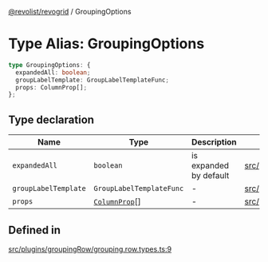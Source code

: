 [@revolist/revogrid](README.md) / GroupingOptions

# Type Alias: GroupingOptions

```ts
type GroupingOptions: {
  expandedAll: boolean;
  groupLabelTemplate: GroupLabelTemplateFunc;
  props: ColumnProp[];
};
```

## Type declaration

| Name | Type | Description | Defined in |
| ------ | ------ | ------ | ------ |
| `expandedAll` | `boolean` | is expanded by default | [src/plugins/groupingRow/grouping.row.types.ts:13](https://github.com/revolist/revogrid/blob/04dd894203fb683ca28026a56e8b7c79feca958d/src/plugins/groupingRow/grouping.row.types.ts#L13) |
| `groupLabelTemplate` | `GroupLabelTemplateFunc` | - | [src/plugins/groupingRow/grouping.row.types.ts:15](https://github.com/revolist/revogrid/blob/04dd894203fb683ca28026a56e8b7c79feca958d/src/plugins/groupingRow/grouping.row.types.ts#L15) |
| `props` | [`ColumnProp`](TypeAlias.ColumnProp.md)[] | - | [src/plugins/groupingRow/grouping.row.types.ts:11](https://github.com/revolist/revogrid/blob/04dd894203fb683ca28026a56e8b7c79feca958d/src/plugins/groupingRow/grouping.row.types.ts#L11) |

## Defined in

[src/plugins/groupingRow/grouping.row.types.ts:9](https://github.com/revolist/revogrid/blob/04dd894203fb683ca28026a56e8b7c79feca958d/src/plugins/groupingRow/grouping.row.types.ts#L9)
